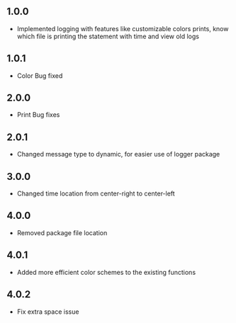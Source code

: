 ## 1.0.0

* Implemented logging with features like customizable colors prints, know which file is printing the statement with time and view old logs 
## 1.0.1

* Color Bug fixed
## 2.0.0

* Print Bug fixes
## 2.0.1

* Changed message type to dynamic, for easier use of logger package
## 3.0.0

* Changed time location from center-right to center-left
## 4.0.0

* Removed package file location
## 4.0.1

* Added more efficient color schemes to the existing functions
## 4.0.2

* Fix extra space issue